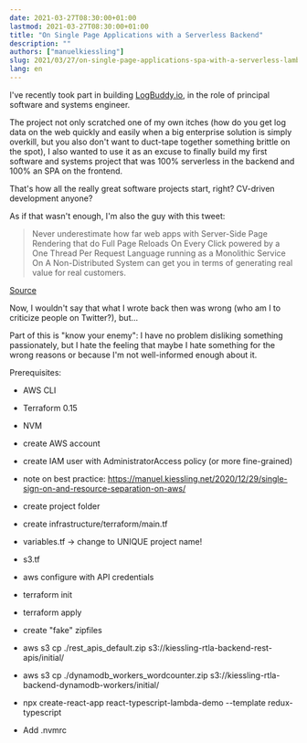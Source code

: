 ```yaml
---
date: 2021-03-27T08:30:00+01:00
lastmod: 2021-03-27T08:30:00+01:00
title: "On Single Page Applications with a Serverless Backend"
description: ""
authors: ["manuelkiessling"]
slug: 2021/03/27/on-single-page-applications-spa-with-a-serverless-lambda-backend
lang: en
---
```


I've recently took part in building [LogBuddy.io](https://logbuddy.io), in the role of principal software and systems engineer.

The project not only scratched one of my own itches (how do you get log data on the web quickly and easily when a big enterprise solution is simply overkill, but you also don't want to duct-tape together something brittle on the spot), I also wanted to use it as an excuse to finally build my first software and systems project that was 100% serverless in the backend and 100% an SPA on the frontend.

That's how all the really great software projects start, right? CV-driven development anyone?

As if that wasn't enough, I'm also the guy with this tweet:

> Never underestimate how far web apps with Server-Side Page Rendering that do Full Page Reloads On Every Click powered by a One Thread Per Request Language running as a Monolithic Service On A Non-Distributed System can get you in terms of generating real value for real customers.

[Source](https://twitter.com/manuelkiessling/status/1083642207758962688)

Now, I wouldn't say that what I wrote back then was wrong (who am I to criticize people on Twitter?), but...

Part of this is "know your enemy": I have no problem disliking something passionately, but I hate the feeling that maybe I hate something for the wrong reasons or because I'm not well-informed enough about it.


Prerequisites:

- AWS CLI
- Terraform 0.15
- NVM

- create AWS account
- create IAM user with AdministratorAccess policy (or more fine-grained)
- note on best practice: https://manuel.kiessling.net/2020/12/29/single-sign-on-and-resource-separation-on-aws/
- create project folder
- create infrastructure/terraform/main.tf
- variables.tf -> change to UNIQUE project name!
- s3.tf
- aws configure with API credentials
- terraform init
- terraform apply
- create "fake" zipfiles
- aws s3 cp ./rest_apis_default.zip s3://kiessling-rtla-backend-rest-apis/initial/
- aws s3 cp ./dynamodb_workers_wordcounter.zip s3://kiessling-rtla-backend-dynamodb-workers/initial/
- npx create-react-app react-typescript-lambda-demo --template redux-typescript
- Add .nvmrc
